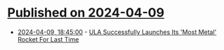 # [Published on 2024-04-09](index.md)

* [2024-04-09, 18:45:00](https://soylentnews.org/article.pl?sid=24/04/09/1837202&from=rss) - [ULA Successfully Launches Its 'Most Metal' Rocket For Last Time](https://soylentnews.org/article.pl?sid=24/04/09/1837202&from=rss)
